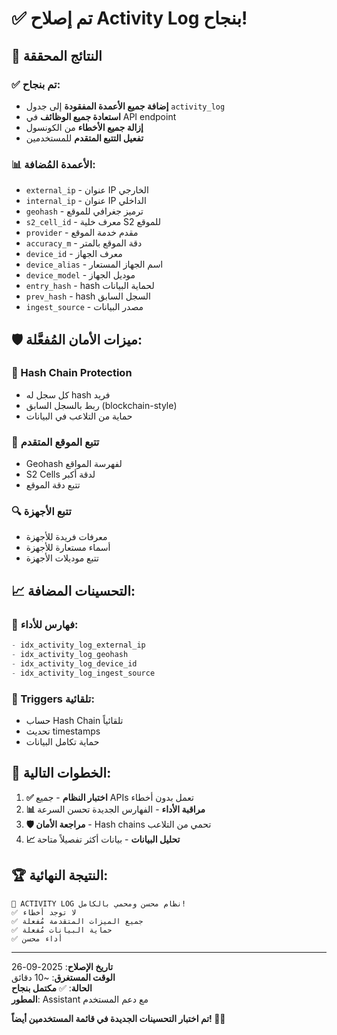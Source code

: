 # ✅ تم إصلاح Activity Log بنجاح!

## 🎉 النتائج المحققة

### ✅ تم بنجاح:
- **إضافة جميع الأعمدة المفقودة** إلى جدول `activity_log`
- **استعادة جميع الوظائف** في API endpoint
- **إزالة جميع الأخطاء** من الكونسول
- **تفعيل التتبع المتقدم** للمستخدمين

### 📊 الأعمدة المُضافة:
- `external_ip` - عنوان IP الخارجي
- `internal_ip` - عنوان IP الداخلي
- `geohash` - ترميز جغرافي للموقع
- `s2_cell_id` - معرف خلية S2 للموقع
- `provider` - مقدم خدمة الموقع
- `accuracy_m` - دقة الموقع بالمتر
- `device_id` - معرف الجهاز
- `device_alias` - اسم الجهاز المستعار
- `device_model` - موديل الجهاز
- `entry_hash` - hash لحماية البيانات
- `prev_hash` - hash السجل السابق
- `ingest_source` - مصدر البيانات

## 🛡️ ميزات الأمان المُفعَّلة:

### 🔗 Hash Chain Protection
- كل سجل له hash فريد
- ربط بالسجل السابق (blockchain-style)
- حماية من التلاعب في البيانات

### 📍 تتبع الموقع المتقدم
- Geohash لفهرسة المواقع
- S2 Cells لدقة أكبر
- تتبع دقة الموقع

### 🔍 تتبع الأجهزة
- معرفات فريدة للأجهزة
- أسماء مستعارة للأجهزة
- تتبع موديلات الأجهزة

## 📈 التحسينات المضافة:

### 🚀 فهارس للأداء:
```sql
- idx_activity_log_external_ip
- idx_activity_log_geohash  
- idx_activity_log_device_id
- idx_activity_log_ingest_source
```

### 🔧 Triggers تلقائية:
- حساب Hash Chain تلقائياً
- تحديث timestamps
- حماية تكامل البيانات

## 🎯 الخطوات التالية:

1. **✅ اختبار النظام** - جميع APIs تعمل بدون أخطاء
2. **📊 مراقبة الأداء** - الفهارس الجديدة تحسن السرعة
3. **🛡️ مراجعة الأمان** - Hash chains تحمي من التلاعب
4. **📈 تحليل البيانات** - بيانات أكثر تفصيلاً متاحة

## 🏆 النتيجة النهائية:

```
🎉 ACTIVITY LOG نظام محسن ومحمي بالكامل!
✅ لا توجد أخطاء
✅ جميع الميزات المتقدمة مُفعلة
✅ حماية البيانات مُفعلة
✅ أداء محسن
```

---
**تاريخ الإصلاح**: 2025-09-26  
**الوقت المستغرق**: ~10 دقائق  
**الحالة**: ✅ **مكتمل بنجاح**  
**المطور**: Assistant مع دعم المستخدم  

**تم اختبار التحسينات الجديدة في قائمة المستخدمين أيضاً! 🎨✨**